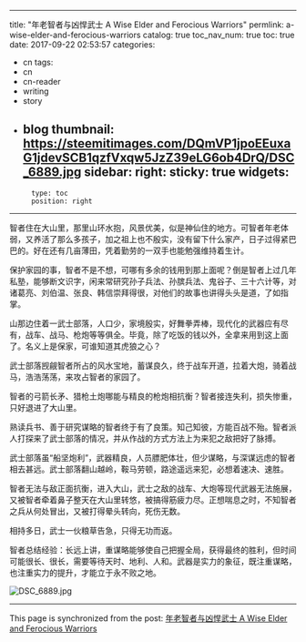 
---
title: "年老智者与凶悍武士 A Wise Elder and Ferocious Warriors"
permlink: a-wise-elder-and-ferocious-warriors
catalog: true
toc_nav_num: true
toc: true
date: 2017-09-22 02:53:57
categories:
- cn
tags:
- cn
- cn-reader
- writing
- story
- blog
thumbnail: https://steemitimages.com/DQmVP1jpoEEuxaG1jdevSCB1qzfVxqw5JzZ39eLG6ob4DrQ/DSC_6889.jpg
sidebar:
    right:
        sticky: true
widgets:
    -
        type: toc
        position: right
---


智者住在大山里，那里山环水抱，风景优美，似是神仙住的地方。可智者年老体弱，又养活了那么多孩子，加之祖上也不殷实，没有留下什么家产，日子过得紧巴巴的。好在还有几亩薄田，凭着勤劳的一双手也能勉强维持着生计。

保护家园的事，智者不是不想，可哪有多余的钱用到那上面呢？倒是智者上过几年私塾，能够断文识字，闲来常研究孙子兵法、孙膑兵法、鬼谷子、三十六计等，对诸葛亮、刘伯温、张良、韩信崇拜得很，对他们的故事也讲得头头是道，了如指掌。

山那边住着一武士部落，人口少，家境殷实，好舞拳弄棒，现代化的武器应有尽有，战车、战马、枪炮等等俱全。毕竟，除了吃饭的钱以外，全拿来用到这上面了。名义上是保家，可谁知道其虎狼之心？

武士部落觊觎智者所占的风水宝地，蓄谋良久，终于战车开道，拉着大炮，骑着战马，浩浩荡荡，来攻占智者的家园了。

智者的弓箭长矛、猎枪土炮哪能与精良的枪炮相抗衡？智者接连失利，损失惨重，只好退进了大山里。

熟读兵书、善于研究谋略的智者终于有了良策。知己知彼，方能百战不殆。智者派人打探来了武士部落的情况，并从作战的方式方法上为来犯之敌把好了脉搏。

武士部落虽“船坚炮利”，武器精良，人员膘肥体壮，但少谋略，与深谋远虑的智者相去甚远。武士部落翻山越岭，鞍马劳顿，路途遥远来犯，必想着速决、速胜。

智者无法与敌正面抗衡，进入大山，武士之敌的战车、大炮等现代武器无法施展，又被智者牵着鼻子整天在大山里转悠，被搞得筋疲力尽。正想喘息之时，不知智者之兵从何处冒出，又被打得晕头转向，死伤无数。

相持多日，武士一伙粮草告急，只得无功而返。

智者总结经验：长远上讲，重谋略能够使自己把握全局，获得最终的胜利，但时间可能很长、很长，需要等待天时、地利、人和。武器是实力的象征，既注重谋略，也注重实力的提升，才能立于永不败之地。

![DSC_6889.jpg](https://steemitimages.com/DQmVP1jpoEEuxaG1jdevSCB1qzfVxqw5JzZ39eLG6ob4DrQ/DSC_6889.jpg)

- - -

This page is synchronized from the post: [年老智者与凶悍武士 A Wise Elder and Ferocious Warriors](https://steemit.com/@bring/a-wise-elder-and-ferocious-warriors)
